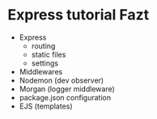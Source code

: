 # Express tutorial Fazt
- Express
  - routing
  - static files
  - settings
- Middlewares
- Nodemon (dev observer)
- Morgan (logger middleware)
- package.json configuration
- EJS (templates)

